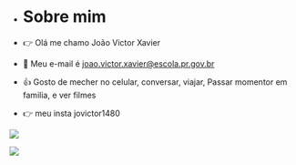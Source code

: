  - # Sobre mim

 - :point_right:	Olá me chamo João Victor Xavier 

 - :email:	Meu e-mail é joao.victor.xavier@escola.pr.gov.br

 - :thumbsup: Gosto de mecher no celular, conversar, viajar, Passar momentor em familia, e ver filmes 

 - :point_right: meu insta jovictor1480
 
 ![](https://img.shields.io/badge/Scratch-4D97FF?style=for-the-badge&logo=Scratch&logoColor=white)
 
 ![](https://img.shields.io/badge/JavaScript-323330?style=for-the-badge&logo=javascript&logoColor=F7DF1E)
